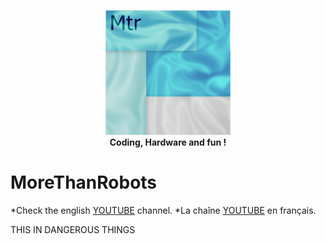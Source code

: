 <!-- markdownlint-configure-file { "MD004": { "style": "consistent" } } -->
<!-- markdownlint-disable MD033 -->
<p align="center">
    <a href="https://MoreThanRobotsFR.github.io">
        <img src="https://github.com/MoreThanRobotsFR/MTRIndex/blob/main/ImageIndex/Orichalque%20F.png?raw=true" width="200" height="200" alt="MTR">
    </a>
    <br>
    <strong>Coding, Hardware and fun !</strong>
</p>
<!-- markdownlint-enable MD033 -->



# MoreThanRobots
*Check the english [YOUTUBE](https://www.youtube.com/channel/UC0gk0hdr1J1DwsJI9lflnPQ) channel.
*La chaîne [YOUTUBE](https://www.youtube.com/channel/UC-wviZj4bWYMKWNP7vLX6Uw) en français.



THIS IN DANGEROUS THINGS
